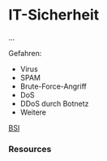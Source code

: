 # IT-Sicherheit

...

Gefahren:
* Virus
* SPAM
* Brute-Force-Angriff
* DoS
* DDoS durch Botnetz
* Weitere

[BSI](BSI)

### Resources
